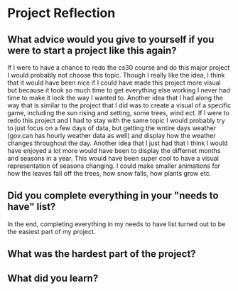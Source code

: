 # Project Reflection

## What advice would you give to yourself if you were to start a project like this again?
If I were to have a chance to redo the cs30 course and do this major project I would probably not choose this topic. Though I really like the idea, I think that it would have been nice if I could have made this project more visual but because it took so much time to get everything else working I never had time to make it look the way I wanted to. Another idea that I had along the way that is similar to the project that I did was to create a visual of a specific game, including the sun rising and setting, some trees, wind ect. 
If I were to redo this project and I had to stay with the same topic I would probably try to just focus on a few days of data, but getting the wntire days weather (gov.can has hourly weather data as well) and display how the weather changes throughout the day. 
Another idea that I just had that I think I would have enjoyed a lot more would have been to display the differnet months and seasons in a year. This would have been super cool to have a visual representation of seasons changing. I could make smaller animations for how the leaves fall off the trees, how snow falls, how plants grow etc.


## Did you complete everything in your "needs to have" list?
In the end, completing everything in my needs to have list turned out to be the easiest part of my project.

## What was the hardest part of the project?

## What did you learn?

